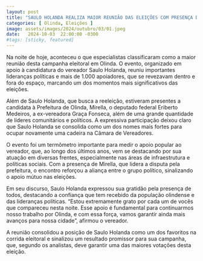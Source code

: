 ```yaml
---
layout: post
title: "SAULO HOLANDA REALIZA MAIOR REUNIÃO DAS ELEIÇÕES COM PRESENÇA DE TODAS AS SUAS LIDERANÇAS POLÍTICAS"
categories: [ Olinda, Eleições ]
image: assets/images/2024/outubro/03/01.jpeg
date:   2024-10-03  22:00:00 -0300
#tags: [sticky, featured]
---
```

Na noite de hoje, aconteceu o que especialistas classificaram como a maior reunião desta campanha eleitoral em Olinda. O evento, organizado em apoio à candidatura do vereador Saulo Holanda, reuniu importantes lideranças políticas e mais de 1.000 apoiadores, que se revezavam dentro e fora do espaço, marcando um dos momentos mais significativos das eleições.

Além de Saulo Holanda, que busca a reeleição, estiveram presentes a candidata à Prefeitura de Olinda, Mirella, o deputado federal Eriberto Medeiros, a ex-vereadora Graça Fonseca, além de uma grande quantidade de líderes comunitários e políticos. A expressiva participação deixou claro que Saulo Holanda se consolida como um dos nomes mais fortes para ocupar novamente uma cadeira na Câmara de Vereadores.

O evento foi um termômetro importante para medir o apoio popular ao vereador, que, ao longo dos últimos anos, vem se destacando por sua atuação em diversas frentes, especialmente nas áreas de infraestrutura e políticas sociais. Com a presença de Mirella, que lidera a disputa pela prefeitura, o encontro reforçou a aliança entre o grupo político, sinalizando o apoio mútuo nas eleições.

Em seu discurso, Saulo Holanda expressou sua gratidão pela presença de todos, destacando a confiança que tem recebido da população olindense e das lideranças políticas. “Estou extremamente grato por cada um de vocês que compareceu nesta noite. Esse apoio é fundamental para continuarmos nosso trabalho por Olinda, e com essa força, vamos garantir ainda mais avanços para nossa cidade”, afirmou o vereador.

A reunião consolidou a posição de Saulo Holanda como um dos favoritos na corrida eleitoral e sinalizou um resultado promissor para sua campanha, que, segundo os analistas, deve garantir uma das maiores votações desta eleição.
